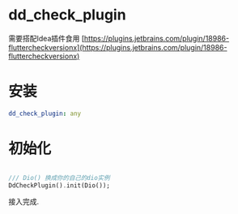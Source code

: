 # dd_check_plugin

需要搭配Idea插件食用
[https://plugins.jetbrains.com/plugin/18986-fluttercheckversionx](https://plugins.jetbrains.com/plugin/18986-fluttercheckversionx)

# 安装
```yaml
dd_check_plugin: any
```

# 初始化
```dart

/// Dio() 换成你的自己的dio实例
DdCheckPlugin().init(Dio());
```

接入完成.
